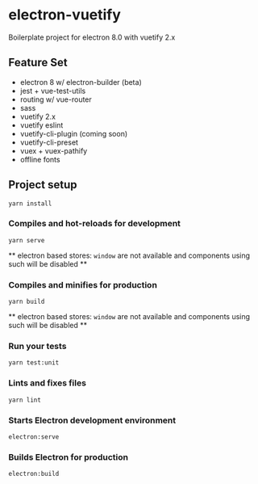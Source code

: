 # electron-vuetify
Boilerplate project for electron 8.0 with vuetify 2.x

## Feature Set
- electron 8 w/ electron-builder (beta)
- jest + vue-test-utils
- routing w/ vue-router
- sass
- vuetify 2.x
- vuetify eslint
- vuetify-cli-plugin (coming soon)
- vuetify-cli-preset
- vuex + vuex-pathify
- offline fonts

## Project setup
```
yarn install
```

### Compiles and hot-reloads for development
```
yarn serve
```
** electron based stores: `window` are not available and components using such will be disabled **

### Compiles and minifies for production
```
yarn build
```
** electron based stores: `window` are not available and components using such will be disabled **

### Run your tests
```
yarn test:unit
```

### Lints and fixes files
```
yarn lint
```

### Starts Electron development environment
```
electron:serve
```

### Builds Electron for production
```
electron:build
```

